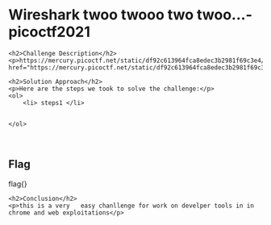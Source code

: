<title>Wireshark twoo twooo two twoo...-   picoctf2021</title>

<!DOCTYPE html>
<html>

<body>
    <h1>Wireshark twoo twooo two twoo...-   picoctf2021</h1>

    <h2>Challenge Description</h2>
    <p>https://mercury.picoctf.net/static/df92c613964fca8edec3b2981f69c3e4/<a href="https://mercury.picoctf.net/static/df92c613964fca8edec3b2981f69c3e4/shark2.pcapng">shark2.pcapng</a>
</p>
 
    <h2>Solution Approach</h2>
    <p>Here are the steps we took to solve the challenge:</p>
    <ol>
        <li> steps1 </li>
       
    
    </ol>
<br>
    <h2>Flag</h2>
    <p class="flag">flag{}
</p>

    <h2>Conclusion</h2>
    <p>this is a very   easy chanllenge for work on develper tools in in chrome and web exploitations</p>
</body>
</html>


